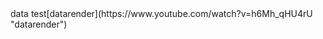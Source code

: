 <question source="ques1" />
data test[datarender](https://www.youtube.com/watch?v=h6Mh_qHU4rU "datarender")